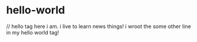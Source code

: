 # hello-world
// hello tag
here i am. i live to learn news things!
i wroot the some other line in my hello world tag!

